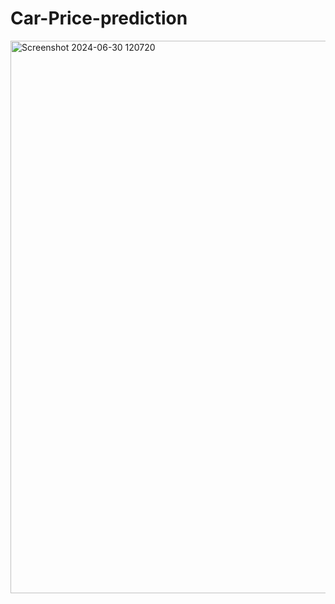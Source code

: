 # Car-Price-prediction

<img width="884" alt="Screenshot 2024-06-30 120720" src="https://github.com/AAS786/Car-Price-prediction-ML-Project/assets/149858827/8238c745-31f7-44f7-aab7-ce9cfdaf475a">
